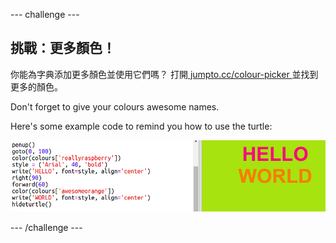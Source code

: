 \--- challenge \---

## 挑戰：更多顏色！

你能為字典添加更多顏色並使用它們嗎？ 打開<a href="http://jumpto.cc/colour-picker" target="_blank"> jumpto.cc/colour-picker </a>並找到更多的顏色。

Don't forget to give your colours awesome names.

Here's some example code to remind you how to use the turtle:

![screenshot](images/colourful-challenge1.png)

\--- /challenge \---